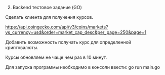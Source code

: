 2. Backend тестовое задание (GO)

Сделать клиента для получения курсов.

https://api.coingecko.com/api/v3/coins/markets?vs_currency=usd&order=market_cap_desc&per_page=250&page=1

Добавить возможность получать курс для определенной криптовалюты.

Курсы обновляем не чаще чем раз в 10 минут.

Для запуска программы необходимо в консоли ввести: go run main.go
